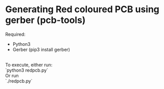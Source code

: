 # Generating Red coloured PCB using gerber (pcb-tools)
Required: <br>
- Python3 <br>
- Gerber (pip3 install gerber) <br>
<br>
To execute, either run: <br>
`python3 redpcb.py` <br>
Or run<br>
`./redpcb.py`


